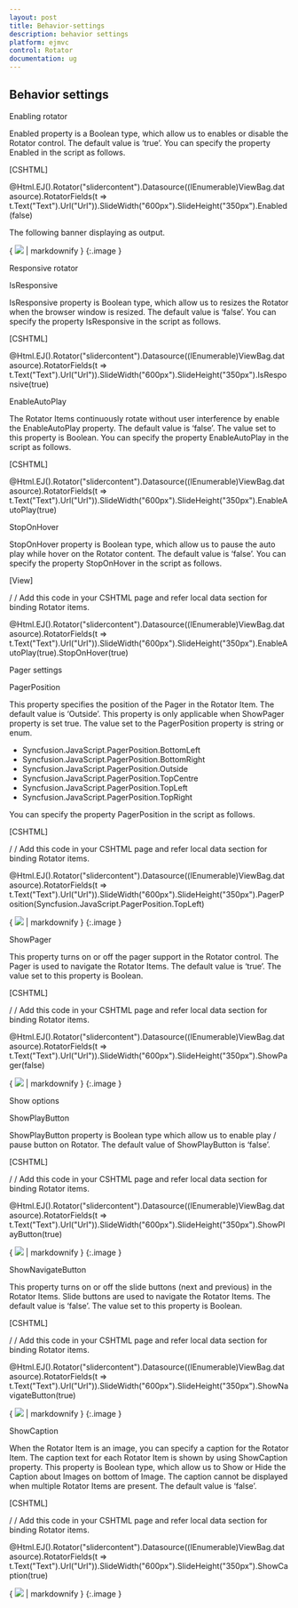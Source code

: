 ```yaml
---
layout: post
title: Behavior-settings
description: behavior settings
platform: ejmvc
control: Rotator
documentation: ug
---
```


## Behavior settings

Enabling rotator

Enabled property is a Boolean type, which allow us to enables or disable the Rotator control. The default value is ‘true’. You can specify the property Enabled in the script as follows.



[CSHTML]

@Html.EJ().Rotator("slidercontent").Datasource((IEnumerable<Localdata>)ViewBag.datasource).RotatorFields(t => t.Text("Text").Url("Url")).SlideWidth("600px").SlideHeight("350px").Enabled(false)



The following banner displaying as output.

{ ![](Behavior-settings_images/Behavior-settings_img1.png) | markdownify }
{:.image }




Responsive rotator

IsResponsive

IsResponsive property is Boolean type, which allow us to resizes the Rotator when the browser window is resized. The default value is ‘false’. You can specify the property IsResponsive in the script as follows.



[CSHTML]

@Html.EJ().Rotator("slidercontent").Datasource((IEnumerable<Localdata>)ViewBag.datasource).RotatorFields(t => t.Text("Text").Url("Url")).SlideWidth("600px").SlideHeight("350px").IsResponsive(true)

EnableAutoPlay

The Rotator Items continuously rotate without user interference by enable the EnableAutoPlay property. The default value is ‘false’. The value set to this property is Boolean. You can specify the property EnableAutoPlay in the script as follows.





[CSHTML]

@Html.EJ().Rotator("slidercontent").Datasource((IEnumerable<Localdata>)ViewBag.datasource).RotatorFields(t => t.Text("Text").Url("Url")).SlideWidth("600px").SlideHeight("350px").EnableAutoPlay(true)



StopOnHover

StopOnHover property is Boolean type, which allow us to pause the auto play while hover on the Rotator content. The default value is ‘false’. You can specify the property StopOnHover in the script as follows.



[View]

/ / Add this code in your CSHTML page and refer local data section for binding Rotator items.

@Html.EJ().Rotator("slidercontent").Datasource((IEnumerable<Localdata>)ViewBag.datasource).RotatorFields(t => t.Text("Text").Url("Url")).SlideWidth("600px").SlideHeight("350px").EnableAutoPlay(true).StopOnHover(true)



Pager settings

PagerPosition

This property specifies the position of the Pager in the Rotator Item. The default value is ‘Outside’. This property is only applicable when ShowPager property is set true. The value set to the PagerPosition property is string or enum. 

* Syncfusion.JavaScript.PagerPosition.BottomLeft
* Syncfusion.JavaScript.PagerPosition.BottomRight
* Syncfusion.JavaScript.PagerPosition.Outside
* Syncfusion.JavaScript.PagerPosition.TopCentre
* Syncfusion.JavaScript.PagerPosition.TopLeft
* Syncfusion.JavaScript.PagerPosition.TopRight

You can specify the property PagerPosition in the script as follows.



[CSHTML]

/ / Add this code in your CSHTML page and refer local data section for binding Rotator items.

@Html.EJ().Rotator("slidercontent").Datasource((IEnumerable<Localdata>)ViewBag.datasource).RotatorFields(t => t.Text("Text").Url("Url")).SlideWidth("600px").SlideHeight("350px").PagerPosition(Syncfusion.JavaScript.PagerPosition.TopLeft)





{ ![](Behavior-settings_images/Behavior-settings_img2.png) | markdownify }
{:.image }


ShowPager

This property turns on or off the pager support in the Rotator control. The Pager is used to navigate the Rotator Items. The default value is ‘true’. The value set to this property is Boolean. 



[CSHTML]

/ / Add this code in your CSHTML page and refer local data section for binding Rotator items.

@Html.EJ().Rotator("slidercontent").Datasource((IEnumerable<Localdata>)ViewBag.datasource).RotatorFields(t => t.Text("Text").Url("Url")).SlideWidth("600px").SlideHeight("350px").ShowPager(false)







{ ![](Behavior-settings_images/Behavior-settings_img3.png) | markdownify }
{:.image }


Show options

ShowPlayButton

ShowPlayButton property is Boolean type which allow us to enable play / pause button on Rotator. The default value of ShowPlayButton is ‘false’. 



[CSHTML]

/ / Add this code in your CSHTML page and refer local data section for binding Rotator items.

@Html.EJ().Rotator("slidercontent").Datasource((IEnumerable<Localdata>)ViewBag.datasource).RotatorFields(t => t.Text("Text").Url("Url")).SlideWidth("600px").SlideHeight("350px").ShowPlayButton(true)





{ ![](Behavior-settings_images/Behavior-settings_img4.png) | markdownify }
{:.image }


ShowNavigateButton

This property turns on or off the slide buttons (next and previous) in the Rotator Items. Slide buttons are used to navigate the Rotator Items. The default value is ‘false’. The value set to this property is Boolean. 



[CSHTML]

/ / Add this code in your CSHTML page and refer local data section for binding Rotator items.

@Html.EJ().Rotator("slidercontent").Datasource((IEnumerable<Localdata>)ViewBag.datasource).RotatorFields(t => t.Text("Text").Url("Url")).SlideWidth("600px").SlideHeight("350px").ShowNavigateButton(true)



{ ![](Behavior-settings_images/Behavior-settings_img5.png) | markdownify }
{:.image }


ShowCaption

When the Rotator Item is an image, you can specify a caption for the Rotator Item. The caption text for each Rotator Item is shown by using ShowCaption property. This property is Boolean type, which allow us to Show or Hide the Caption about Images on bottom of Image. The caption cannot be displayed when multiple Rotator Items are present. The default value is ‘false’. 



[CSHTML]

/ / Add this code in your CSHTML page and refer local data section for binding Rotator items.

@Html.EJ().Rotator("slidercontent").Datasource((IEnumerable<Localdata>)ViewBag.datasource).RotatorFields(t => t.Text("Text").Url("Url")).SlideWidth("600px").SlideHeight("350px").ShowCaption(true)



{ ![](Behavior-settings_images/Behavior-settings_img6.png) | markdownify }
{:.image }


